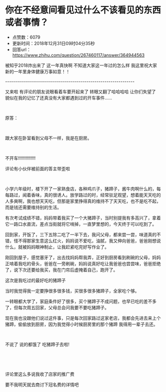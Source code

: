 # 你在不经意间看见过什么不该看见的东西或者事情？
- 点赞数：6079
- 更新时间：2018年12月31日09时04分35秒
- 回答url：https://www.zhihu.com/question/267460117/answer/364944563
<body>
 <p data-pid="15UCYsGM">被知乎2018炸出来了 这一年真快啊 不知道大家这一年过的怎么样 我这里祝大家新的一年里身体健康万事如意！！</p>
 <p data-pid="O7rI1EiO">-----------------------------------------------------------------</p>
 <p data-pid="tdTqOWAZ">又来啦 有评论的朋友说眼看着车要开起来了 转眼又翻了哈哈哈哈 让你们失望了 貌似在我的记忆了还真没有大家都遇到过的开车事件……</p>
 <p class="ztext-empty-paragraph"><br></p>
 <p data-pid="GtgOgiZi">原答：</p>
 <p class="ztext-empty-paragraph"><br></p>
 <p data-pid="pWYMOGMR">跟大家在卧室看到父母不一样，我是在厨房。</p>
 <p class="ztext-empty-paragraph"><br></p>
 <p data-pid="BknUmVby">不开车!!!!!!!!!!!!!!</p>
 <p data-pid="ltGw-jPW">评论有小伙伴被前面的答主带歪啦</p>
 <p class="ztext-empty-paragraph"><br></p>
 <p data-pid="J5BOQhcq">小学六年级时，楼下开了一家熟食店，各种鸡爪子，猪蹄子，酱牛肉啊什么的，每每路过，闻着香味，真的很诱人。放学路过的时，经常驻足观望，想着能天天吃的人多爽啊，我也想天天吃，但那是家里挣得真的维持不了天天吃，也不是吃不起，而是钱还需要维持别的生活。</p>
 <p data-pid="aXGBYNO3">有次考试成绩不错，妈妈带着我买了一个大猪蹄子，当时别提我有多高兴了，拿着它一路口水直流，差点当街就将它啃掉，一直梦里想的，今天终于可以吃到了。</p>
 <p data-pid="wOP5ktTX">回到家，开饭了，三下五除二吃了一半下去，我问父母，都来尝一尝，味道真的不错，怪不得那家生意这么红火，妈妈说不爱吃，油腻，我又伸向爸爸，爸爸刚想说什么，就被妈妈眼神制止，让我赶紧吃完好写作业了。</p>
 <p data-pid="7WNW9L8w">刚回到屋子，感觉塞牙了，出去找妈妈帮我弄，正好到厨房看到刷碗的父母，妈妈正啃着我吃的骨头，爸爸在一旁刷碗，妈妈说真好吃让我爸爸也尝尝味，爸爸拒绝了，说下次还要给我买，我在门帘后虚掩着自己，跑开了。</p>
 <p data-pid="AMdaRmYd">这次是我吃过的最好吃的猪蹄子</p>
 <p data-pid="jz83UBfV">当时我觉得我一定要挣很多很多钱，买很多很多猪蹄子，全家吃个够。</p>
 <p data-pid="0KumL--X">一转眼都大学了，家庭条件好了很多，买个猪蹄子不成问题，也早已吃的差不多了，但每次周五回家，父母总会问我要不要吃猪蹄子。</p>
 <p data-pid="pHKi9Cbq">现在我也没跟他们说过这件事，只是每次回家路过这家老店，我都会先进去来上个猪蹄，偷偷放到厨房，因为我觉得小时候厨房里的那个猪蹄 我得用一辈子去还。</p>
 <p class="ztext-empty-paragraph"><br></p>
 <p data-pid="IjcAB9il">不说了 说的都饿了 吃猪蹄子去啦!</p>
 <p class="ztext-empty-paragraph"><br></p>
 <p class="ztext-empty-paragraph"><br></p>
 <p data-pid="OVonkkEL">评论里这么多说我收了店家的推广费</p>
 <p data-pid="VyR6pNfZ">要不我明天就去商讨下冠名费的详情吧</p>
</body>